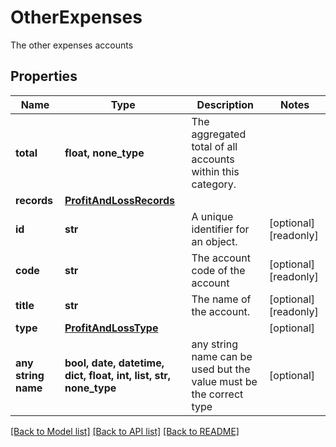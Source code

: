 # OtherExpenses

The other expenses accounts

## Properties
Name | Type | Description | Notes
------------ | ------------- | ------------- | -------------
**total** | **float, none_type** | The aggregated total of all accounts within this category. | 
**records** | [**ProfitAndLossRecords**](ProfitAndLossRecords.md) |  | 
**id** | **str** | A unique identifier for an object. | [optional] [readonly] 
**code** | **str** | The account code of the account | [optional] [readonly] 
**title** | **str** | The name of the account. | [optional] [readonly] 
**type** | [**ProfitAndLossType**](ProfitAndLossType.md) |  | [optional] 
**any string name** | **bool, date, datetime, dict, float, int, list, str, none_type** | any string name can be used but the value must be the correct type | [optional]

[[Back to Model list]](../../README.md#documentation-for-models) [[Back to API list]](../../README.md#documentation-for-api-endpoints) [[Back to README]](../../README.md)


